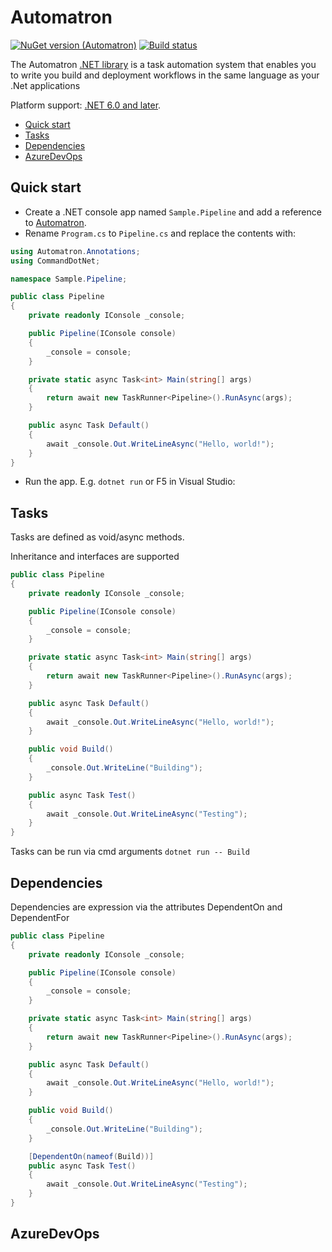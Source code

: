 # Automatron

[![NuGet version (Automatron)](https://img.shields.io/nuget/v/Automatron.svg?style=flat-square)](https://www.nuget.org/packages/Automatron/)
[![Build status](https://dev.azure.com/lkt82/Public/_apis/build/status/Automatron%20CI?branchName=main)](https://dev.azure.com/lkt82/Public/_build/latest?definitionId=1)

The Automatron [.NET library](https://www.nuget.org/packages/Automatron) is a task automation system that enables you to write you build and deployment workflows in the same language as your .Net applications

Platform support: [.NET 6.0 and later](https://docs.microsoft.com/en-us/dotnet/core/whats-new/dotnet-6).

- [Quick start](#quick-start)
- [Tasks](#tasks)
- [Dependencies](#dependencies)
- [AzureDevOps](#azuredevops)

## Quick start

- Create a .NET console app named `Sample.Pipeline` and add a reference to [Automatron](https://www.nuget.org/packages/Automatron).
- Rename `Program.cs` to `Pipeline.cs` and replace the contents with:
```c#
using Automatron.Annotations;
using CommandDotNet;

namespace Sample.Pipeline;

public class Pipeline
{
    private readonly IConsole _console;

    public Pipeline(IConsole console)
    {
        _console = console;
    }

    private static async Task<int> Main(string[] args)
    {
        return await new TaskRunner<Pipeline>().RunAsync(args);
    }

    public async Task Default()
    {
        await _console.Out.WriteLineAsync("Hello, world!");
    }
}
```
- Run the app. E.g. `dotnet run` or F5 in Visual Studio:

## Tasks

Tasks are defined as void/async methods. 

Inheritance and interfaces are supported

```c#
public class Pipeline
{
    private readonly IConsole _console;

    public Pipeline(IConsole console)
    {
        _console = console;
    }

    private static async Task<int> Main(string[] args)
    {
        return await new TaskRunner<Pipeline>().RunAsync(args);
    }

    public async Task Default()
    {
        await _console.Out.WriteLineAsync("Hello, world!");
    }

    public void Build()
    {
        _console.Out.WriteLine("Building");
    }

    public async Task Test()
    {
        await _console.Out.WriteLineAsync("Testing");
    }
}
```

Tasks can be run via cmd arguments  ```dotnet run -- Build```

## Dependencies

Dependencies are expression via the attributes DependentOn and DependentFor

```c#
public class Pipeline
{
    private readonly IConsole _console;

    public Pipeline(IConsole console)
    {
        _console = console;
    }

    private static async Task<int> Main(string[] args)
    {
        return await new TaskRunner<Pipeline>().RunAsync(args);
    }

    public async Task Default()
    {
        await _console.Out.WriteLineAsync("Hello, world!");
    }

    public void Build()
    {
        _console.Out.WriteLine("Building");
    }

    [DependentOn(nameof(Build))]
    public async Task Test()
    {
        await _console.Out.WriteLineAsync("Testing");
    }
}
```

## AzureDevOps

